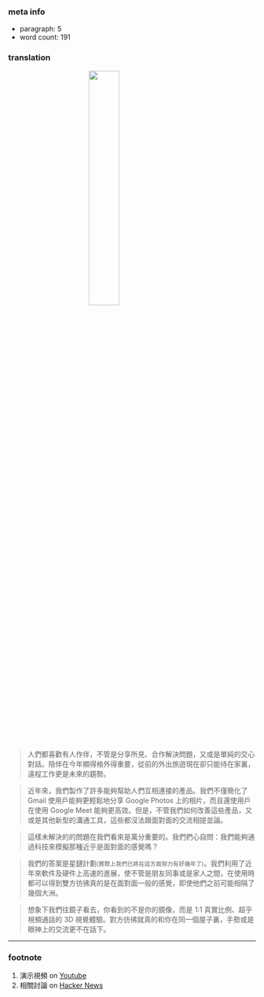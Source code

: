 
### meta info
- paragraph: 5
- word count: 191

### translation
<img class="center" src="./images/002_project_starline_demonstration.gif" height="35%" width="auto" margin="auto">

> 人們都喜歡有人作伴，不管是分享所見、合作解決問題，又或是單純的交心對話。陪伴在今年顯得格外得重要，從前的外出旅遊現在卻只能待在家裏，遠程工作更是未來的趨勢。

> 近年來，我們製作了許多能夠幫助人們互相連接的產品。我們不僅簡化了 Gmail 使用戶能夠更輕鬆地分享 Google Photos 上的相片，而且還使用戶在使用 Google Meet 能夠更高效。但是，不管我們如何改善這些產品，又或是其他新型的溝通工具，這些都沒法跟面對面的交流相提並論。

> 這樣未解決的的問題在我們看來是萬分重要的。我們捫心自問：我們能夠通過科技來模擬那種近乎是面對面的感覺嗎？

> 我們的答案是星鏈計劃<small>(實際上我們已將在這方面努力有好幾年了)</small>。我們利用了近年來軟件及硬件上高速的進展，使不管是朋友同事或是家人之間，在使用時都可以得到雙方彷彿真的是在面對面一般的感覺，即使他們之前可能相隔了幾個大洲。

> 想象下我們往鏡子看去，你看到的不是你的鏡像，而是 1:1 真實比例、超乎視頻通話的 3D 視覺體驗。對方彷彿就真的和你在同一個屋子裏，手勢或是眼神上的交流更不在話下。

<style>
img.center {
    display: block;
    margin: auto;
}
</style>

-----

### footnote
1. 演示視頻 on [Youtube](https://www.youtube.com/watch?v=Q13CishCKXY)
2. 相關討論 on [Hacker News](https://news.ycombinator.com/item?id=27199330)

